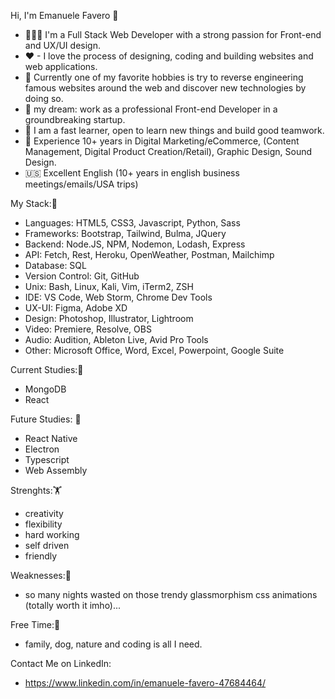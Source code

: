 Hi, I'm Emanuele Favero 👋

- 🧑🏻‍💻 I'm a Full Stack Web Developer with a strong passion for Front-end and UX/UI design.
- ♥ - I love the process of designing, coding and building websites and web applications.
- 🍎 Currently one of my favorite hobbies is try to reverse engineering famous websites around the web and discover new technologies by doing so.
- 🎯 my dream: work as a professional Front-end Developer in a groundbreaking startup.
- 💪 I am a fast learner, open to learn new things and build good teamwork.
- 📱 Experience 10+ years in Digital Marketing/eCommerce, (Content Management, Digital Product Creation/Retail), Graphic Design, Sound Design.
- 🇺🇸 Excellent English (10+ years in english business meetings/emails/USA trips)

My Stack:💾
- Languages: HTML5, CSS3, Javascript, Python, Sass
- Frameworks: Bootstrap, Tailwind, Bulma, JQuery
- Backend: Node.JS, NPM, Nodemon, Lodash, Express
- API: Fetch, Rest, Heroku, OpenWeather, Postman, Mailchimp
- Database: SQL
- Version Control: Git, GitHub
- Unix: Bash, Linux, Kali, Vim, iTerm2, ZSH
- IDE: VS Code, Web Storm, Chrome Dev Tools
- UX-UI: Figma, Adobe XD
- Design: Photoshop, Illustrator, Lightroom
- Video: Premiere, Resolve, OBS
- Audio: Audition, Ableton Live, Avid Pro Tools
- Other: Microsoft Office, Word, Excel, Powerpoint, Google Suite

Current Studies:📓
- MongoDB
- React

Future Studies: 🛫
- React Native
- Electron
- Typescript
- Web Assembly

Strenghts:🏋️
- creativity
- flexibility
- hard working
- self driven
- friendly

Weaknesses:🔎
- so many nights wasted on those trendy glassmorphism css animations (totally worth it imho)...

Free Time:🌴
- family, dog, nature and coding is all I need.

Contact Me on LinkedIn:
- https://www.linkedin.com/in/emanuele-favero-47684464/


